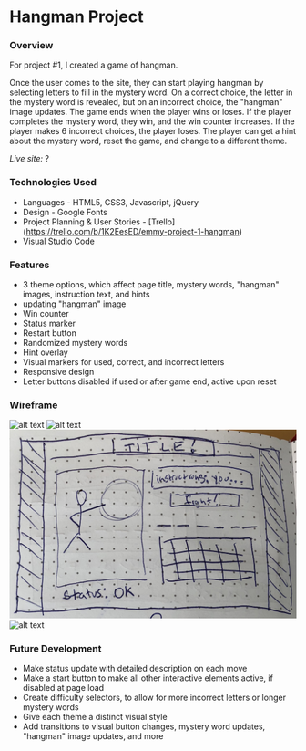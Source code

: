 # Hangman Project

### Overview

For project #1, I created a game of hangman.

Once the user comes to the site, they can start playing hangman by selecting letters to fill in the mystery word. On a correct choice, the letter in the mystery word is revealed, but on an incorrect choice, the "hangman" image updates. The game ends when the player wins or loses. If the player completes the mystery word, they win, and the win counter increases. If the player makes 6 incorrect choices, the player loses. The player can get a hint about the mystery word, reset the game, and change to a different theme.

_Live site:_ ?

### Technologies Used
- Languages - HTML5, CSS3, Javascript, jQuery
- Design - Google Fonts
- Project Planning & User Stories - [Trello] (https://trello.com/b/1K2EesED/emmy-project-1-hangman)
- Visual Studio Code

### Features
- 3 theme options, which affect page title, mystery words, "hangman" images, instruction text, and hints
- updating "hangman" image
- Win counter
- Status marker
- Restart button
- Randomized mystery words
- Hint overlay
- Visual markers for used, correct, and incorrect letters
- Responsive design
- Letter buttons disabled if used or after game end, active upon reset

### Wireframe

![alt text](wireframes/wireframe-1.png "MVP Wireframe")
![alt text](wireframes/wireframe-2.png "Wireframe 2")
![alt text](wireframes/wireframe-3.png "Wireframe 3")
![alt text](wireframes/wireframe-4.png "Wireframe 4")

### Future Development
- Make status update with detailed description on each move
- Make a start button to make all other interactive elements active, if disabled at page load
- Create difficulty selectors, to allow for more incorrect letters or longer mystery words
- Give each theme a distinct visual style
- Add transitions to visual button changes, mystery word updates, "hangman" image updates, and more